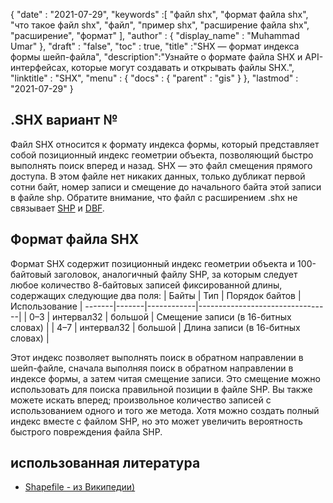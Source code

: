{
  "date" : "2021-07-29",
  "keywords" :[ "файл shx", "формат файла shx", "что такое файл shx", "файл", "пример shx", "расширение файла shx", "расширение", "формат" ],
  "author" : {
    "display_name" : "Muhammad Umar"
},
  "draft" : "false",
  "toc" : true,
  "title" :"SHX — формат индекса формы шейп-файла",
  "description":"Узнайте о формате файла SHX и API-интерфейсах, которые могут создавать и открывать файлы SHX.",
  "linktitle" : "SHX",
  "menu" : {
    "docs" : {
      "parent" : "gis"
}
},
  "lastmod" : "2021-07-29"
}

## .SHX вариант №
Файл SHX относится к формату индекса формы, который представляет собой позиционный индекс геометрии объекта, позволяющий быстро выполнять поиск вперед и назад. SHX — это файл смещения прямого доступа. В этом файле нет никаких данных, только дубликат первой сотни байт, номер записи и смещение до начального байта этой записи в файле shp. Обратите внимание, что файл с расширением .shx не связывает [SHP](/ru/gis/shp/) и [DBF](/ru/database/dbf/).

## Формат файла SHX
Формат SHX содержит позиционный индекс геометрии объекта и 100-байтовый заголовок, аналогичный файлу SHP, за которым следует любое количество 8-байтовых записей фиксированной длины, содержащих следующие два поля:
| Байты | Тип | Порядок байтов | Использование |
-------|-------|------------|---------------------------------|
| 0–3 | интервал32 | большой | Смещение записи (в 16-битных словах) |
| 4–7 | интервал32 | большой | Длина записи (в 16-битных словах) |

Этот индекс позволяет выполнять поиск в обратном направлении в шейп-файле, сначала выполняя поиск в обратном направлении в индексе формы, а затем читая смещение записи. Это смещение можно использовать для поиска правильной позиции в файле SHP. Вы также можете искать вперед; произвольное количество записей с использованием одного и того же метода. Хотя можно создать полный индекс вместе с файлом SHP, но это может увеличить вероятность быстрого повреждения файла SHP.


## использованная литература

* [Shapefile - из Википедии)](https://en.wikipedia.org/wiki/Shapefile)


